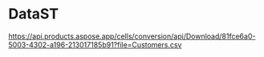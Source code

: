 # DataST
https://api.products.aspose.app/cells/conversion/api/Download/81fce6a0-5003-4302-a196-213017185b91?file=Customers.csv
